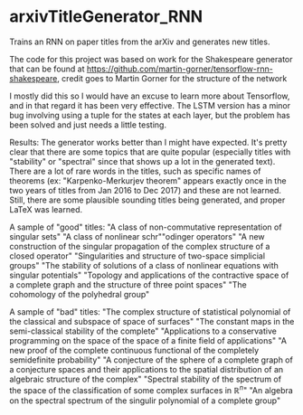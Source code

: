# arxivTitleGenerator_RNN
Trains an RNN on paper titles from the arXiv and generates new titles.

The code for this project was based on work for the Shakespeare generator that can be found at 
https://github.com/martin-gorner/tensorflow-rnn-shakespeare, credit goes to Martin Gorner for the structure of the network

I mostly did this so I would have an excuse to learn more about Tensorflow, and in that regard it has been very effective. The LSTM version has a minor bug involving using a tuple for the states at each layer, but the problem has been solved and just needs a little testing.

Results:
The generator works better than I might have expected. It's pretty clear that there are some topics that are quite popular (especially titles with "stability" or "spectral" since that shows up a lot in the generated text). There are a lot of rare words in the titles, such as specific names of theorems (ex: "Karpenko-Merkurjev theorem" appears exactly once in the two years of titles from Jan 2016 to Dec 2017) and these are not learned. Still, there are some plausible sounding titles being generated, and proper LaTeX was learned.


A sample of "good" titles:
"A class of non-commutative representation of singular sets"
"A class of nonlinear schr\""odinger operators"
"A new construction of the singular propagation of the complex structure of a closed operator"
"Singularities and structure of two-space simplicial groups"
"The stability of solutions of a class of nonlinear equations with singular potentials"
"Topology and applications of the contractive space of a complete graph and the structure of three point spaces"
"The cohomology of the polyhedral group"



A sample of "bad" titles:
"The complex structure of statistical polynomial of the classical and subspace of space of surfaces"
"The constant maps in the semi-classical stability of the complete"
"Applications to a conservative programming on the space of the space of a finite field of applications"
"A new proof of the complete continuous functional of the completely semidefinite probability"
"A conjecture of the sphere of a complete graph of a conjecture spaces and their applications to the spatial distribution of an algebraic structure of the complex"
"Spectral stability of the spectrum of the space of the classification of some complex surfaces in $\mathbb{R}^n$"
"An algebra on the spectral spectrum of the singulir polynomial of a complete group"
